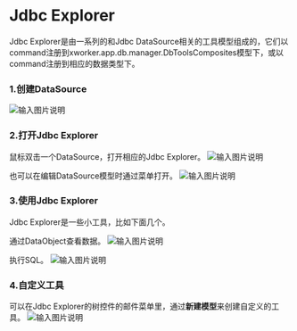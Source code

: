 # Jdbc Explorer
Jdbc Explorer是由一系列的和Jdbc DataSource相关的工具模型组成的，它们以command注册到xworker.app.db.manager.DbToolsComposites模型下，或以command注册到相应的数据类型下。

### 1.创建DataSource
![输入图片说明](https://www.xworker.org/files/2021/0926/202802createdatasource.jpg "在这里输入图片标题")

### 2.打开Jdbc Explorer
鼠标双击一个DataSource，打开相应的Jdbc Explorer。
![输入图片说明](https://www.xworker.org/files/2021/0926/203008openjdbcexplorer.jpg "在这里输入图片标题")

也可以在编辑DataSource模型时通过菜单打开。
![输入图片说明](https://www.xworker.org/files/2021/0926/203209openfromeditor.jpg "在这里输入图片标题")

### 3.使用Jdbc Explorer
Jdbc Explorer是一些小工具，比如下面几个。

通过DataObject查看数据。
![输入图片说明](https://www.xworker.org/files/2021/0926/203414dataobject.jpg "在这里输入图片标题")

执行SQL。
![输入图片说明](https://www.xworker.org/files/2021/0926/203523executesql.jpg "在这里输入图片标题")

### 4.自定义工具
可以在Jdbc Explorer的树控件的邮件菜单里，通过**新建模型**来创建自定义的工具。
![输入图片说明](https://www.xworker.org/files/2021/0926/203633createtools.jpg "在这里输入图片标题")